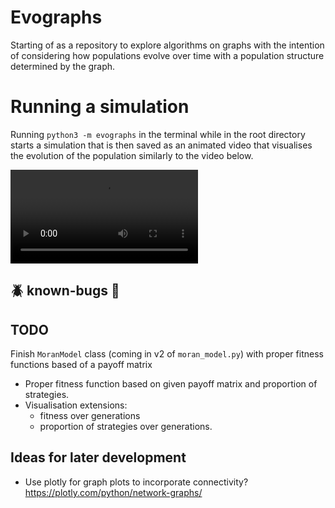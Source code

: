 # Evographs
Starting of as a repository to explore algorithms on graphs with the intention of considering how populations evolve over time with a population structure determined by the graph.


# Running a simulation 
Running `python3 -m evographs` in the terminal while in the root directory starts a simulation that is then saved as an animated video that visualises the evolution of the population similarly to the video below.

<video src="https://user-images.githubusercontent.com/71151811/273471826-cf72678a-2e1e-43eb-a67a-370e0e63d0c4.mp4"></video>


## :beetle: known-bugs :bug:

## TODO
Finish `MoranModel` class (coming in v2 of `moran_model.py`) with proper fitness functions based of a payoff matrix
* Proper fitness function based on given payoff matrix and proportion of strategies.
* Visualisation extensions:
    - fitness over generations
    - proportion of strategies over generations.

## Ideas for later development
* Use plotly for graph plots to incorporate connectivity? https://plotly.com/python/network-graphs/